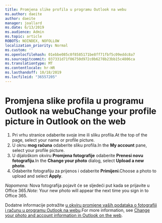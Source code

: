 ```yaml
---
title: Promjena slike profila u programu Outlook na webu
ms.author: daeite
author: daeite
manager: joallard
ms.date: 6/13/2019
ms.audience: Admin
ms.topic: article
ROBOTS: NOINDEX, NOFOLLOW
localization_priority: Normal
ms.custom: ''
ms.openlocfilehash: 01ebbe085c0f8585171be8ff71fbf5c09eddc8a7
ms.sourcegitcommit: 037331d71f06750d972c0b6278b23bb15c4806ca
ms.translationtype: MT
ms.contentlocale: hr-HR
ms.lasthandoff: 10/18/2019
ms.locfileid: "36557205"
---
```

# <a name="change-your-profile-picture-in-outlook-on-the-web"></a><span data-ttu-id="d2fdf-102">Promjena slike profila u programu Outlook na webu</span><span class="sxs-lookup"><span data-stu-id="d2fdf-102">Change your profile picture in Outlook on the web</span></span>

1. <span data-ttu-id="d2fdf-103">Pri vrhu stranice odaberite svoje ime ili sliku profila.</span><span class="sxs-lookup"><span data-stu-id="d2fdf-103">At the top of the page, select your name or profile picture.</span></span>
1. <span data-ttu-id="d2fdf-104">U oknu **mog računa** odaberite sliku profila.</span><span class="sxs-lookup"><span data-stu-id="d2fdf-104">In the **My account** pane, select your profile picture.</span></span>
1. <span data-ttu-id="d2fdf-105">U dijaloškom okviru **Promjena fotografije** odaberite **Prenesi novu fotografiju**.</span><span class="sxs-lookup"><span data-stu-id="d2fdf-105">In the **Change your photo** dialog, select **Upload a new photo**.</span></span>
1. <span data-ttu-id="d2fdf-106">Odaberite fotografiju za prijenos i odaberite **Primijeni**.</span><span class="sxs-lookup"><span data-stu-id="d2fdf-106">Choose a photo to upload and select **Apply**.</span></span>

<span data-ttu-id="d2fdf-107">*Napomena:* Nova fotografija pojavit će se sljedeći put kada se prijavite u Office 365.</span><span class="sxs-lookup"><span data-stu-id="d2fdf-107">*Note:* Your new photo will appear the next time you sign in to Office 365.</span></span>

<span data-ttu-id="d2fdf-108">Dodatne informacije potražite [u okviru promjene vaših podataka o fotografiji i računu u programu Outlook na webu](https://support.office.com/article/b2dbb289-851d-4bed-93c3-3e136f5659ec).</span><span class="sxs-lookup"><span data-stu-id="d2fdf-108">For more information, see [Change your photo and account information in Outlook on the web](https://support.office.com/article/b2dbb289-851d-4bed-93c3-3e136f5659ec).</span></span>